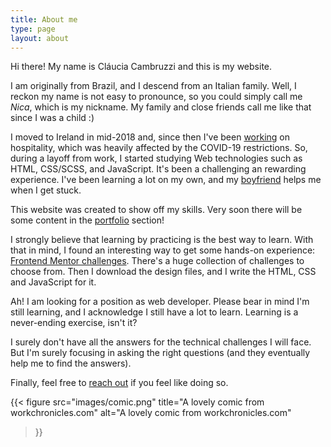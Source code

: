 ```yaml
---
title: About me
type: page
layout: about
---
```


Hi there! My name is Cláucia Cambruzzi and this is my website.

I am originally from Brazil, and I descend from an Italian family. Well, I reckon my name is not easy to pronounce, so you could simply call me _Nica_, which is my nickname. My family and close friends call me like that since I was a child :)

I moved to Ireland in mid-2018 and, since then I've been [working][cv] on hospitality, which was heavily affected by the COVID-19 restrictions. So, during a layoff from work, I started studying Web technologies such as HTML, CSS/SCSS, and JavaScript. It's been a challenging an rewarding experience. I've been learning a lot on my own, and my [boyfriend][cassiomolin] helps me when I get stuck.

This website was created to show off my skills. Very soon there will be some content in the [portfolio] section!

I strongly believe that learning by practicing is the best way to learn. With that in mind, I found an interesting way to get some hands-on experience: [Frontend Mentor challenges][frontend-mentor-challenges]. There's a huge collection of challenges to choose from. Then I download the design files, and I write the HTML, CSS and JavaScript for it.

Ah! I am looking for a position as web developer. Please bear in mind I'm still learning, and I acknowledge I still have a lot to learn. Learning is a never-ending exercise, isn't it?

I surely don't have all the answers for the technical challenges I will face. But I'm surely focusing in asking the right questions (and they eventually help me to find the answers).

Finally, feel free to [reach out][contact] if you feel like doing so.

{{<
  figure src="images/comic.png"
  title="A lovely comic from workchronicles.com"
  alt="A lovely comic from workchronicles.com"
>}}

[cv]: /cv/
[portfolio]: /portfolio/
[cassiomolin]: https://cassiomolin.com
[frontend-mentor-challenges]: https://www.frontendmentor.io/challenges
[contact]: /contact/
